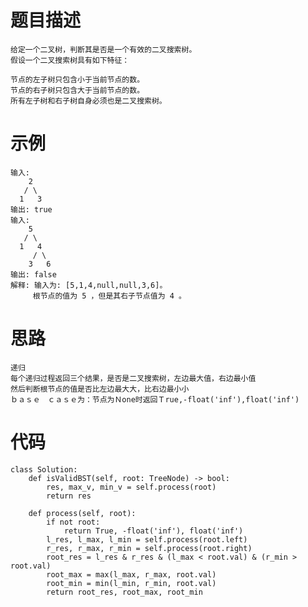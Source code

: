 # 题目描述
    给定一个二叉树，判断其是否是一个有效的二叉搜索树。
    假设一个二叉搜索树具有如下特征：

    节点的左子树只包含小于当前节点的数。
    节点的右子树只包含大于当前节点的数。
    所有左子树和右子树自身必须也是二叉搜索树。
# 示例
```
输入:
    2
   / \
  1   3
输出: true
输入:
    5
   / \
  1   4
     / \
    3   6
输出: false
解释: 输入为: [5,1,4,null,null,3,6]。
     根节点的值为 5 ，但是其右子节点值为 4 。
```
# 思路
    递归
    每个递归过程返回三个结果，是否是二叉搜索树，左边最大值，右边最小值
    然后判断根节点的值是否比左边最大大，比右边最小小
    ｂａｓｅ　ｃａｓｅ为：节点为Ｎone时返回Ｔrue,-float('inf'),float('inf')
# 代码
```
class Solution:
    def isValidBST(self, root: TreeNode) -> bool:
        res, max_v, min_v = self.process(root)
        return res
        
    def process(self, root):
        if not root:
            return True, -float('inf'), float('inf')
        l_res, l_max, l_min = self.process(root.left)
        r_res, r_max, r_min = self.process(root.right)
        root_res = l_res & r_res & (l_max < root.val) & (r_min > root.val)
        root_max = max(l_max, r_max, root.val)
        root_min = min(l_min, r_min, root.val)
        return root_res, root_max, root_min
```
